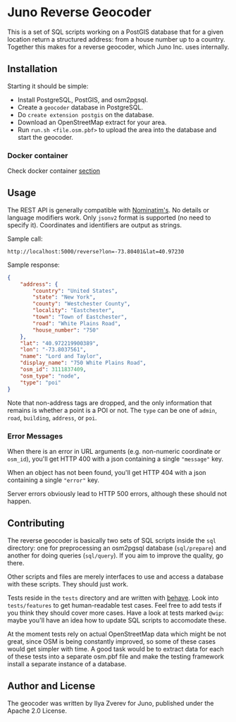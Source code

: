 # Juno Reverse Geocoder

This is a set of SQL scripts working on a PostGIS database that for a given
location return a structured address: from a house number up to a country.
Together this makes for a reverse geocoder, which Juno Inc. uses internally.

## Installation

Starting it should be simple:

* Install PostgreSQL, PostGIS, and osm2pgsql.
* Create a `geocoder` database in PostgreSQL.
* Do `create extension postgis` on the database.
* Download an OpenStreetMap extract for your area.
* Run `run.sh <file.osm.pbf>` to upload the area into the database and start the geocoder.

### Docker container

Check docker container [section](./docker/README.md)

## Usage

The REST API is generally compatible with
[Nominatim's](https://nominatim.org/release-docs/develop/api/Reverse/).
No details or language modifiers work. Only `jsonv2` format
is supported (no need to specify it). Coordinates and identifiers
are output as strings.

Sample call:

    http://localhost:5000/reverse?lon=-73.80401&lat=40.97230

Sample response:

```json
{
    "address": {
        "country": "United States",
        "state": "New York",
        "county": "Westchester County",
        "locality": "Eastchester",
        "town": "Town of Eastchester",
        "road": "White Plains Road",
        "house_number": "750"
    },
    "lat": "40.972219900389",
    "lon": "-73.8037561",
    "name": "Lord and Taylor",
    "display_name": "750 White Plains Road",
    "osm_id": 3111837409,
    "osm_type": "node",
    "type": "poi"
}
```

Note that non-address tags are dropped, and the only information that remains
is whether a point is a POI or not. The `type` can be one of `admin`, `road`,
`building`, `address`, or `poi`.

### Error Messages

When there is an error in URL arguments (e.g. non-numeric coordinate or `osm_id`),
you'll get HTTP 400 with a json containing a single `"message"` key.

When an object has not been found, you'll get HTTP 404 with a json containing a single
`"error"` key.

Server errors obviously lead to HTTP 500 errors, although these should not happen.

## Contributing

The reverse geocoder is basically two sets of SQL scripts inside the `sql` directory:
one for preprocessing an osm2pgsql database (`sql/prepare`) and another for
doing queries (`sql/query`). If you aim to improve the quality, go there.

Other scripts and files are merely interfaces to use and access a database with
these scripts. They should just work.

Tests reside in the `tests` directory and are written with
[behave](https://behave.readthedocs.io/en/latest/). Look into `tests/features` to get
human-readable test cases. Feel free to add tests if you think they should cover
more cases. Have a look at tests marked `@wip`: maybe you'll have an idea how to
update SQL scripts to accomodate these.

At the moment tests rely on actual OpenStreetMap data
which might be not great, since OSM is being constantly improved, so some of these
cases would get simpler with time. A good task would be to extract data for each of
these tests into a separate osm.pbf file and make the testing framework install
a separate instance of a database.

## Author and License

The geocoder was written by Ilya Zverev for Juno, published under the Apache 2.0 License.
